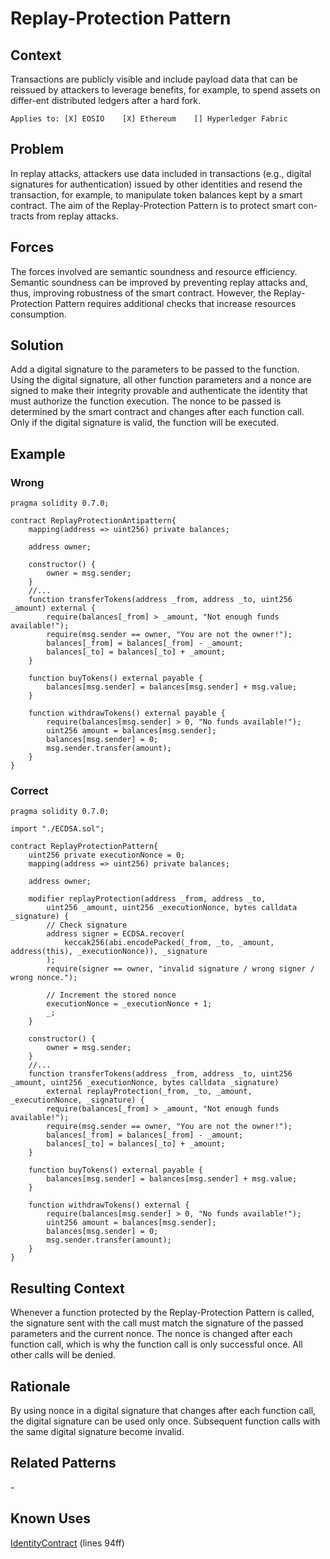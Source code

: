 # Replay-Protection Pattern

## Context
Transactions are publicly visible and include payload data that can be reissued by attackers to leverage benefits, for example, to spend assets on differ-ent distributed ledgers after a hard fork.

``Applies to: [X] EOSIO    [X] Ethereum    [] Hyperledger Fabric``

## Problem
In replay attacks, attackers use data included in transactions (e.g., digital signatures for authentication) issued by other identities and resend the transaction, for example, to manipulate token balances kept by a smart contract. The aim of the Replay-Protection Pattern is to protect smart con-tracts from replay attacks.

## Forces
The forces involved are semantic soundness and resource efficiency. Semantic soundness can be improved by preventing replay attacks and, thus, improving robustness of the smart contract. However, the Replay-Protection Pattern requires additional checks that increase resources consumption.

## Solution
Add a digital signature to the parameters to be passed to the function. Using the digital signature, all other function parameters and a nonce are signed to make their integrity provable and authenticate the identity that must authorize the function execution. The nonce to be passed is determined by the smart contract and changes after each function call. Only if the digital signature is valid, the function will be executed.

## Example
### Wrong
```Solidity
pragma solidity 0.7.0;

contract ReplayProtectionAntipattern{
    mapping(address => uint256) private balances;
    
    address owner;
    
    constructor() {
        owner = msg.sender;
    }
    //...
    function transferTokens(address _from, address _to, uint256 _amount) external {
        require(balances[_from] > _amount, "Not enough funds available!");
        require(msg.sender == owner, "You are not the owner!");
        balances[_from] = balances[_from] - _amount;
        balances[_to] = balances[_to] + _amount;
    }

    function buyTokens() external payable {
        balances[msg.sender] = balances[msg.sender] + msg.value;
    }
    
    function withdrawTokens() external payable {
        require(balances[msg.sender] > 0, "No funds available!");
        uint256 amount = balances[msg.sender];
        balances[msg.sender] = 0;
        msg.sender.transfer(amount);
    }
}
```

### Correct
```Solidity
pragma solidity 0.7.0;

import "./ECDSA.sol";

contract ReplayProtectionPattern{
    uint256 private executionNonce = 0;
    mapping(address => uint256) private balances;
    
    address owner;
    
    modifier replayProtection(address _from, address _to,
        uint256 _amount, uint256 _executionNonce, bytes calldata _signature) {
        // Check signature
        address signer = ECDSA.recover(
            keccak256(abi.encodePacked(_from, _to, _amount, address(this), _executionNonce)), _signature
        );
        require(signer == owner, "invalid signature / wrong signer / wrong nonce.");
        
        // Increment the stored nonce
        executionNonce = _executionNonce + 1;
        _;
    }

    constructor() {
        owner = msg.sender;
    }
    //...
    function transferTokens(address _from, address _to, uint256 _amount, uint256 _executionNonce, bytes calldata _signature)
        external replayProtection(_from, _to, _amount, _executionNonce, _signature) {
        require(balances[_from] > _amount, "Not enough funds available!");
        require(msg.sender == owner, "You are not the owner!");
        balances[_from] = balances[_from] - _amount;
        balances[_to] = balances[_to] + _amount;
    }

    function buyTokens() external payable {
        balances[msg.sender] = balances[msg.sender] + msg.value;
    }
    
    function withdrawTokens() external {
        require(balances[msg.sender] > 0, "No funds available!");
        uint256 amount = balances[msg.sender];
        balances[msg.sender] = 0;
        msg.sender.transfer(amount);
    }
}
```

## Resulting Context
Whenever a function protected by the Replay-Protection Pattern is called, the signature sent with the call must match the signature of the passed parameters and the current nonce. The nonce is changed after each function call, which is why the function call is only successful once. All other calls will be denied.

## Rationale
By using nonce in a digital signature that changes after each function call, the digital signature can be used only once. Subsequent function calls with the same digital signature become invalid.

## Related Patterns
\-

## Known Uses
[IdentityContract](https://github.com/B2E2/b2e2_contracts/blob/master/contracts/IdentityContract.sol) (lines 94ff)
